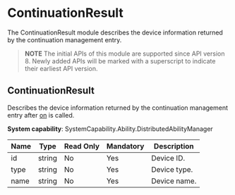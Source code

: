 # ContinuationResult

The ContinuationResult module describes the device information returned by the continuation management entry.

> **NOTE**
> The initial APIs of this module are supported since API version 8. Newly added APIs will be marked with a superscript to indicate their earliest API version.

## ContinuationResult

Describes the device information returned by the continuation management entry after [on](js-apis-continuation-continuationManager.md#continuationmanagerondeviceselected9) is called.

**System capability**: SystemCapability.Ability.DistributedAbilityManager

| Name| Type| Read Only| Mandatory| Description|
| -------- | -------- | -------- | -------- | -------- |
| id | string | No| Yes| Device ID.|
| type | string | No| Yes| Device type.|
| name | string | No| Yes| Device name.|
